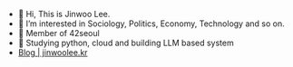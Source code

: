 - 👋 Hi, This is Jinwoo Lee.
- 👀 I’m interested in Sociology, Politics, Economy, Technology and so on.
- 🌱 Member of 42seoul
- 💞️ Studying python, cloud and building LLM based system
- [Blog | jinwoolee.kr](http://jinwoolee.kr)
